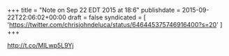 +++
title = "Note on Sep 22 EDT 2015 at 18:6"
publishdate = 2015-09-22T22:06:02+00:00
draft = false
syndicated = [ 'https://twitter.com/chrisjohndeluca/status/646445375746916400?s=20' ]
+++

http://t.co/MILwp5L9Yj

